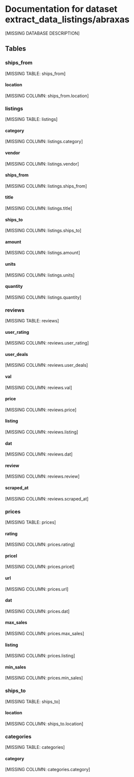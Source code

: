 # Documentation for dataset extract_data_listings/abraxas

[MISSING DATABASE DESCRIPTION]

## Tables

### ships_from

[MISSING TABLE: ships_from]

####       location

[MISSING COLUMN: ships_from.location]

### listings

[MISSING TABLE: listings]

####       category

[MISSING COLUMN: listings.category]

####       vendor

[MISSING COLUMN: listings.vendor]

####       ships_from

[MISSING COLUMN: listings.ships_from]

####       title

[MISSING COLUMN: listings.title]

####       ships_to

[MISSING COLUMN: listings.ships_to]

####       amount

[MISSING COLUMN: listings.amount]

####       units

[MISSING COLUMN: listings.units]

####       quantity

[MISSING COLUMN: listings.quantity]

### reviews

[MISSING TABLE: reviews]

####       user_rating

[MISSING COLUMN: reviews.user_rating]

####       user_deals

[MISSING COLUMN: reviews.user_deals]

####       val

[MISSING COLUMN: reviews.val]

####       price

[MISSING COLUMN: reviews.price]

####       listing

[MISSING COLUMN: reviews.listing]

####       dat

[MISSING COLUMN: reviews.dat]

####       review

[MISSING COLUMN: reviews.review]

####       scraped_at

[MISSING COLUMN: reviews.scraped_at]

### prices

[MISSING TABLE: prices]

####       rating

[MISSING COLUMN: prices.rating]

####       pricel

[MISSING COLUMN: prices.pricel]

####       url

[MISSING COLUMN: prices.url]

####       dat

[MISSING COLUMN: prices.dat]

####       max_sales

[MISSING COLUMN: prices.max_sales]

####       listing

[MISSING COLUMN: prices.listing]

####       min_sales

[MISSING COLUMN: prices.min_sales]

### ships_to

[MISSING TABLE: ships_to]

####       location

[MISSING COLUMN: ships_to.location]

### categories

[MISSING TABLE: categories]

####       category

[MISSING COLUMN: categories.category]


